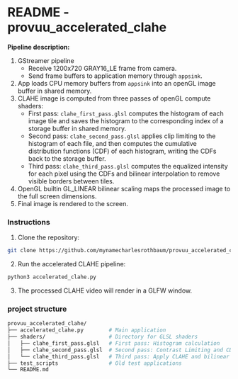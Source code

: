 # README - provuu_accelerated_clahe

**Pipeline description:**
1. GStreamer pipeline
    * Receive 1200x720 GRAY16_LE frame from camera.
    * Send frame buffers to application memory through `appsink`.
2. App loads CPU memory buffers from `appsink` into an openGL image buffer in shared memory.
3. CLAHE image is computed from three passes of openGL compute shaders:
    * First pass: `clahe_first_pass.glsl` computes the histogram of each image tile and saves the histogram to the corresponding index of a storage buffer in shared memory.
    * Second pass: `clahe_second_pass.glsl` applies clip limiting to the histogram of each file, and then computes the cumulative distribution functions (CDF) of each histogram, writing the CDFs back to the storage buffer.
    * Third pass: `clahe_third_pass.glsl` computes the equalized intensity for each pixel using the CDFs and bilinear interpolation to remove visible borders between tiles. 
4. OpenGL builtin GL_LINEAR bilinear scaling maps the processed image to the full screen dimensions.
5. Final image is rendered to the screen.

### Instructions

1. Clone the repository:
```bash
git clone https://github.com/mynamecharlesrothbaum/provuu_accelerated_clahe.git
```

2. Run the accelerated CLAHE pipeline:

```bash
python3 accelerated_clahe.py
```

3. The processed CLAHE video will render in a GLFW window.

### project structure

```bash
provuu_accelerated_clahe/
├── accelerated_clahe.py        # Main application
├── shaders/                    # Directory for GLSL shaders
│   ├── clahe_first_pass.glsl   # First pass: Histogram calculation
│   ├── clahe_second_pass.glsl  # Second pass: Contrast Limiting and CDF computation
│   └── clahe_third_pass.glsl   # Third pass: Apply CLAHE and bilinear interpolation
├── test_scripts                # Old test applications
└── README.md
```



